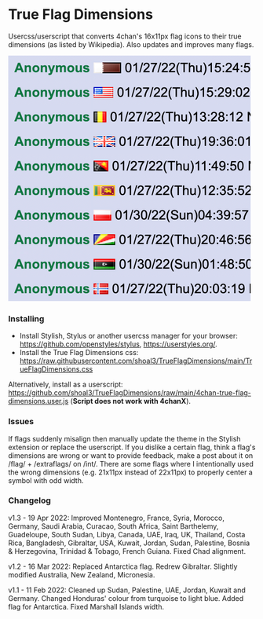 # True Flag Dimensions

Usercss/userscript that converts 4chan's 16x11px flag icons to their true dimensions (as listed by Wikipedia). Also updates and improves many flags.

![Poster](poster.png)

### Installing

- Install Stylish, Stylus or another usercss manager for your browser: https://github.com/openstyles/stylus, https://userstyles.org/.
- Install the True Flag Dimensions css: https://raw.githubusercontent.com/shoal3/TrueFlagDimensions/main/TrueFlagDimensions.css

Alternatively, install as a userscript: https://github.com/shoal3/TrueFlagDimensions/raw/main/4chan-true-flag-dimensions.user.js (**Script does not work with 4chanX**).

### Issues

If flags suddenly misalign then manually update the theme in the Stylish extension or replace the userscript. If you dislike a certain flag, think a flag's dimensions are wrong or want to provide feedback, make a post about it on /flag/ + /extraflags/ on /int/. There are some flags where I intentionally used the wrong dimensions (e.g. 21x11px instead of 22x11px) to properly center a symbol with odd width.

### Changelog

v1.3 - 19 Apr 2022: Improved Montenegro, France, Syria, Morocco, Germany, Saudi Arabia, Curacao, South Africa, Saint Barthelemy, Guadeloupe, South Sudan, Libya, Canada, UAE, Iraq, UK, Thailand, Costa Rica, Bangladesh, Gibraltar, USA, Kuwait, Jordan, Sudan, Palestine, Bosnia & Herzegovina, Trinidad & Tobago, French Guiana. Fixed Chad alignment.

v1.2 - 16 Mar 2022: Replaced Antarctica flag. Redrew Gibraltar. Slightly modified Australia, New Zealand, Micronesia.

v1.1 - 11 Feb 2022: Cleaned up Sudan, Palestine, UAE, Jordan, Kuwait and Germany. Changed Honduras' colour from turquoise to light blue. Added flag for Antarctica. Fixed Marshall Islands width.
